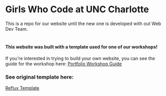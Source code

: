 # Girls Who Code at UNC Charlotte
This is a repo for our website until the new one is developed with out Web Dev Team. 
# 
#### This website was built with a template used for one of our workshops!
If you're interested in trying to build your own website, you can see the guide for the workshop here: 
[Portfolio Workshop Guide](https://docs.google.com/document/d/1QMNM5DetvtV7qaS-9LQkNUfGMydneavYvT3TgqRz9mY/edit?usp=sharing)

### See original template here: 
[Reflux Template](https://templatemo.com/tm-531-reflux)

